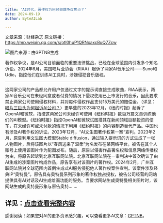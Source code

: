 ```yaml
---
title: 'AI时代，著作权为何频频成争议焦点？'
date: 2024-09-19
author: ByteAILab

---
```


文章来源：财经杂志
原文链接：https://mp.weixin.qq.com/s/otI0huP1QRNxaxcBuQ7Zcw

![图片来源：由GPTNB生成](http://www.jesonc.com/upload/8FD7B96F5E34993C64020C0DB54F4C00/1726627139767/lqRdrT02Ddv-6Oscpqh50-2639o3.png)

著作权争议，是AI公司目前面临的重要法律挑战，已经在全球范围内引发多个知名诉讼。2024年6月，美国唱片业协会（RIAA）起诉了两家AI音乐公司——Suno和Udio，指控他们在训练AI工具时，涉嫌侵犯音乐版权。

---
这两家公司的产品都允许用户仅通过文字的提示词直接生成歌曲，RIAA表示，两家AI音乐公司在未经同意或者付费的情况下侵权使用已上市发行的音乐，因此要求禁止两家公司使用侵权材料，并对每件侵权作品支付15万美元的赔偿金。（详见：[唱片三巨头为何起诉AI公司？](http://mp.weixin.qq.com/s?__biz=MzI0OTEwNzMxNA==&amp;mid=2651106060&amp;idx=1&amp;sn=e6581e97ceea32503afc7a6b2187cb95&amp;chksm=f2668d11c51104078ec495e11a2b88d52e25023075f4503a8aed11050909fe519912c97602d6&amp;scene=21#wechat_redirect)）更早些的2023年12月，《纽约时报》起诉了OpenAI和微软，指控这两家公司未经许可使用《纽约时报》数百万篇文章训练他们的AI模型。《纽约时报》指控OpenAI和微软试图搭其在新闻领域巨额投资的便车，在未经许可或未付款的情况下利用《纽约时报》的内容制造替代产品。中国也有涉及AI著作权的诉讼。2023年12月，“AI文生图著作权第一案“宣判。2023年2月，原告利用文生图大模型Stable diffusion，通过输入提示词的方式生成了一张人物图片，后将该图片以“春风送来了温柔”为名发布在某网络平台。被告在其个人账号上使用该图片作为配图发布。随后，原告以侵害作品署名权和信息网络传播权为由，将原告起诉到北京互联网法院。北京互联网法院在一审判决中首次确认了由AI生成的涉案图片构成作品，原告享有对该图片的著作权。2024年2月，广州互联网法院对全球范围内首例生成式AI服务侵犯他人著作权案件宣判。该案件涉及经典IP“奥特曼”。原告具有奥特曼系列形象的著作权独占授权，被告公司经营的网站提供具有AI对话及AI生成绘画功能的服务。当要求网站生成奥特曼相关图片时，该网站生成的奥特曼形象与原告奥特...
...

详见：[点击查看完整内容](https://www.aixinzhijie.com/article/6846734)
---
感谢阅读！如果您对AI的更多资讯感兴趣，可以查看更多AI文章：[GPTNB](https://gptnb.com)。